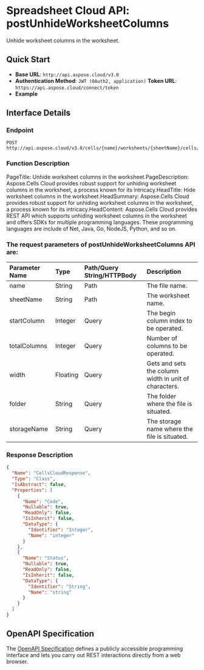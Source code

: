
# **Spreadsheet Cloud API: postUnhideWorksheetColumns**

Unhide worksheet columns in the worksheet. 


## **Quick Start**

- **Base URL**: `http://api.aspose.cloud/v3.0`
- **Authentication Method**: `JWT (OAuth2, application)`  **Token URL**: `https://api.aspose.cloud/connect/token`
- **Example** 

## **Interface Details**

### **Endpoint** 

```
POST http://api.aspose.cloud/v3.0/cells/{name}/worksheets/{sheetName}/cells/columns/unhide
```
### **Function Description**
PageTitle: Unhide worksheet columns in the worksheet.PageDescription: Aspose.Cells Cloud provides robust support for unhiding worksheet columns in the worksheet, a process known for its intricacy.HeadTitle: Hide worksheet columns in the worksheet.HeadSummary: Aspose.Cells Cloud provides robust support for unhiding worksheet columns in the worksheet, a process known for its intricacy.HeadContent: Aspose.Cells Cloud provides REST API which supports unhiding worksheet columns in the worksheet and offers SDKs for multiple programming languages. These programming languages are include of Net, Java, Go, NodeJS, Python, and so on.

### The request parameters of **postUnhideWorksheetColumns** API are: 

| Parameter Name | Type | Path/Query String/HTTPBody | Description | 
| :- | :- | :- |:- | 
|name|String|Path|The file name.|
|sheetName|String|Path|The worksheet name.|
|startColumn|Integer|Query|The begin column index to be operated.|
|totalColumns|Integer|Query|Number of columns to be operated.|
|width|Floating|Query|Gets and sets the column width in unit of characters.|
|folder|String|Query|The folder where the file is situated.|
|storageName|String|Query|The storage name where the file is situated.|

### **Response Description**
```json
{
  "Name": "CellsCloudResponse",
  "Type": "Class",
  "IsAbstract": false,
  "Properties": [
    {
      "Name": "Code",
      "Nullable": true,
      "ReadOnly": false,
      "IsInherit": false,
      "DataType": {
        "Identifier": "Integer",
        "Name": "integer"
      }
    },
    {
      "Name": "Status",
      "Nullable": true,
      "ReadOnly": false,
      "IsInherit": false,
      "DataType": {
        "Identifier": "String",
        "Name": "string"
      }
    }
  ]
}
```


## OpenAPI Specification

The [OpenAPI Specification](https://reference.aspose.cloud/cells/#/CellsController/PostUnhideWorksheetColumns) defines a publicly accessible programming interface and lets you carry out REST interactions directly from a web browser.
